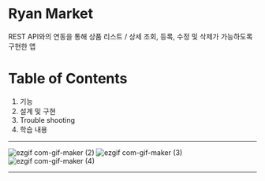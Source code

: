 # Ryan Market
REST API와의 연동을 통해 상품 리스트 / 상세 조회, 등록, 수정 및 삭제가 가능하도록 구현한 앱

# Table of Contents
1. 기능
2. 설계 및 구현
3. Trouble shooting
4. 학습 내용

---

![ezgif com-gif-maker (2)](https://user-images.githubusercontent.com/69730931/132734214-96675a31-78d9-43e5-8830-e8a84cbd0e39.gif)
![ezgif com-gif-maker (3)](https://user-images.githubusercontent.com/69730931/132735322-88e41e0e-44e1-4410-82f3-5525a6be34a0.gif)
![ezgif com-gif-maker (4)](https://user-images.githubusercontent.com/69730931/132742366-8713888c-4927-4553-acdb-99cb5b818e18.gif)

---
